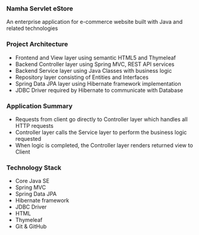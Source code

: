 ### Namha Servlet eStore
An enterprise application for e-commerce website built with Java and related technologies

### Project Architecture
- Frontend and View layer using semantic HTML5 and Thymeleaf
- Backend Controller layer using Spring MVC, REST API services
- Backend Service layer using Java Classes with business logic
- Repository layer consisting of Entities and Interfaces
- Spring Data JPA layer using Hibernate framework implementation
- JDBC Driver required by Hibernate to communicate with Database

### Application Summary
- Requests from client go directly to Controller layer which handles all HTTP requests
- Controller layer calls the Service layer to perform the business logic requested
- When logic is completed, the Controller layer renders returned view to Client

### Technology Stack
- Core Java SE
- Spring MVC
- Spring Data JPA
- Hibernate framework
- JDBC Driver
- HTML
- Thymeleaf
- Git & GitHub